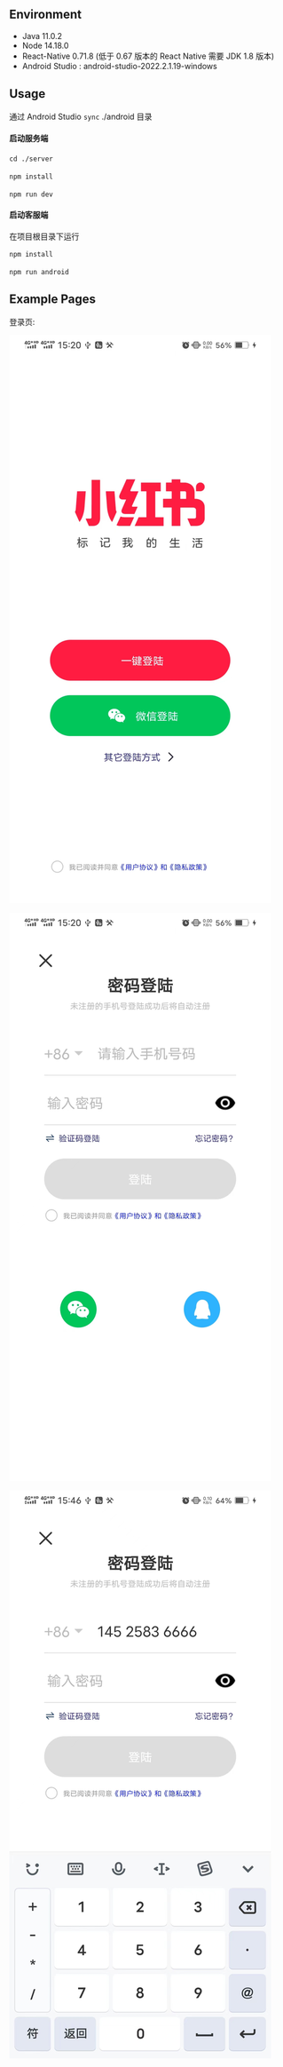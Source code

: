 ## Environment

- Java 11.0.2
- Node 14.18.0
- React-Native 0.71.8 (低于 0.67 版本的 React Native 需要 JDK 1.8 版本)
- Android Studio : android-studio-2022.2.1.19-windows

## Usage

通过 Android Studio `sync` ./android 目录

#### 启动服务端

```shell
cd ./server

npm install

npm run dev
```

#### 启动客服端

在项目根目录下运行

```shell
npm install

npm run android
```

## Example Pages

登录页:

![image](doc_imgs/login_exp0.jpg#pic_center)

![image](doc_imgs/login_exp1.jpg#pic_center)

![image](doc_imgs/login_exp2.jpg#pic_center)
